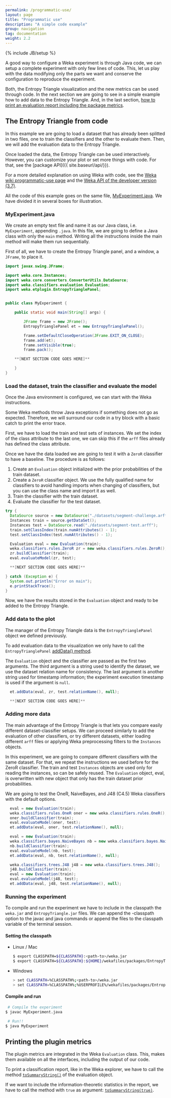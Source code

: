 ```yaml
---
permalink: /programmatic-use/
layout: page
title: "Programmatic use"
description: "A simple code example"
group: navigation
tag: documentation
weight: 2.2
---
```


{% include JB/setup %}

A good way to configure a Weka experiment is through Java code,
we can setup a complete experiment with only few lines of code.
This, let us play with the data modifying only the parts we want and
conserve the configuration to reproduce the experiment.

Both, the Entropy Triangle visualization and the new metrics can be used through code.
In the next section we are going to see in a simple example how to add data to the Entropy Triangle.
And, in the last section, [how to print an evaluation report including the package metrics](#printing-the-plugin-metrics).

## The Entropy Triangle from code

In this example we are going to load a dataset that has already been splitted in two files,
one to train the classifiers and the other to evaluate them.
Then, we will add the evaluation data to the Entropy Triangle.

Once loaded the data, the Entropy Triangle can be used interactively.
However, you can customize your plot or set more things with code. For that,
see the [package API]({{ site.baseurl/api/}}).

For a more detailed explanation on using Weka with code, see the [Weka wiki programmatic-use page](https://weka.wikispaces.com/Programmatic+Use) and
the [Weka API of the developer version (3.7)](http://weka.sourceforge.net/doc.dev/).


All the code of this example goes on the same file, [MyExperiment.java]({{site.baseurl}}/programmatic-use/MyExperiment.html).
We have divided it in several boxes for illustration.

### MyExperiment.java

We create an empty text file and name it as our Java class, i.e. `MyExperiment`, appending `.java`.
In this file, we are going to define a Java class with only the `main` method.
Writing all the instructions inside the main method will make them run sequentially.

First of all, we have to create the Entropy Triangle panel, and a window, a `JFrame`, to place it.

```java
import javax.swing.JFrame;

import weka.core.Instances;
import weka.core.converters.ConverterUtils.DataSource;
import weka.classifiers.evaluation.Evaluation;
import weka.etplugin.EntropyTrianglePanel;


public class MyExperiment {

	public static void main(String[] args) {

		JFrame frame = new JFrame();
		EntropyTrianglePanel et = new EntropyTrianglePanel();

		frame.setDefaultCloseOperation(JFrame.EXIT_ON_CLOSE);
		frame.add(et);
		frame.setVisible(true);
		frame.pack();

    **[NEXT SECTION CODE GOES HERE]**

	}
}
```

### Load the dataset, train the classifier and evaluate the model

Once the Java environment is configured, we can start with the Weka instructions.

Some Weka methods throw Java exceptions if something does not go as expected.
Therefore, we will surround our code in a try block with a basic catch to print the error trace.

First, we have to load the train and test sets of instances.
We set the index of the class attribute to the last one,
we can skip this if the `arff` files already has defined the class attribute.

Once we have the data loaded we are going to test it with a `ZeroR` classifier
to have a baseline. The procedure is as follows:

1. Create an `Evaluation` object initialized with the prior probabilities of the train dataset.
2. Create a `ZeroR` classifier object. We use the fully qualified name for classifiers to avoid handling imports when changing of classifiers, but you can use the class name and import it as well.
3. Train the classifier with the train dataset.
4. Evaluate the classifier for the test dataset.

```java
try {
  DataSource source = new DataSource("./datasets/segment-challenge.arff");
  Instances train = source.getDataSet();
  Instances test = DataSource.read("./datasets/segment-test.arff");
  train.setClassIndex(train.numAttributes() - 1);
  test.setClassIndex(test.numAttributes() - 1);

  Evaluation eval = new Evaluation(train);
  weka.classifiers.rules.ZeroR zr = new weka.classifiers.rules.ZeroR();
  zr.buildClassifier(train);
  eval.evaluateModel(zr, test);

  **[NEXT SECTION CODE GOES HERE]**

} catch (Exception e) {
  System.out.println("Error on main");
  e.printStackTrace();
}
```

Now, we have the results stored in the `Evaluation` object and ready to be added to the Entropy Triangle.


### Add data to the plot

The manager of the Entropy Triangle data is the `EntropyTrianglePanel` object we defined previously.

To add evaluation data to the visualization we only have to call the `EntropyTrianglePanel` [addData() method]({{site.baseurl}}/api/weka/etplugin/EntropyTrianglePanel.html#addData(weka.classifiers.evaluation.Evaluation,%20weka.classifiers.AbstractClassifier,%20java.lang.String,%20java.lang.String)).

The `Evaluation` object and the classifier are passed as the first two arguments. The third argument is a string used to identify the dataset, we use the dataset relation name for consistency. The last argument is another string used for timestamp information; the experiment execution timestamp is used if the argument is `null`.

```java
  et.addData(eval, zr, test.relationName(), null);

  **[NEXT SECTION CODE GOES HERE]**
```

### Adding more data

The main advantage of the Entropy Triangle is that lets you compare easily different dataset-classifier setups.
We can proceed similarly to add the evaluation of other classifiers, or try different datasets, either loading different `arff` files or applying Weka preprocessing filters to the `Instances` objects.

In this experiment, we are going to compare different classifiers with the same dataset. For that, we repeat the instructions we used before for the ZeroR classifier. The train and test `Instances` objects are used only for reading the instances, so can be safely reused.
The `Evaluation` object, eval, is overwritten with new object that only has the train dataset prior probabilities.

We are going to test the OneR, NaiveBayes, and J48 (C4.5) Weka classifiers with the default options.

```java
  eval = new Evaluation(train);
  weka.classifiers.rules.OneR oner = new weka.classifiers.rules.OneR();
  oner.buildClassifier(train);
  eval.evaluateModel(oner, test);
  et.addData(eval, oner, test.relationName(), null);

  eval = new Evaluation(train);
  weka.classifiers.bayes.NaiveBayes nb = new weka.classifiers.bayes.NaiveBayes();
  nb.buildClassifier(train);
  eval.evaluateModel(nb, test);
  et.addData(eval, nb, test.relationName(), null);

  weka.classifiers.trees.J48 j48 = new weka.classifiers.trees.J48();
  j48.buildClassifier(train);
  eval = new Evaluation(train);
  eval.evaluateModel(j48, test);
  et.addData(eval, j48, test.relationName(), null);
```

### Running the experiment

To compile and run the experiment we have to include in the classpath the `weka.jar` and `EntropyTriangle.jar` files.
We can append the -classpath option to the javac and java commands or append the files to the classpath variable of the terminal session.

#### Setting the classpath

* Linux / Mac

	```bash
	$ export CLASSPATH=${CLASSPATH}:<path-to>/weka.jar
	$ export CLASSPATH=${CLASSPATH}:${HOME}/wekafiles/packages/EntropyTriangle/EntropyTriangle.jar
	```

* Windows

	```bash
	> set CLASSPATH=%CLASSPATH%;<path-to>/weka.jar
	> set CLASSPATH=%CLASSPATH%;%USERPROFILE%/wekafiles/packages/EntropyTriangle/EntropyTriangle.jar
	```

#### Compile and run
```bash
 # Compile the experiment
$ javac MyExperiment.java

 # Run!!
$ java MyExperiment
```

## Printing the plugin metrics

The plugin metrics are integrated in the Weka `Evaluation` class.
This, makes them available on all the interfaces, including the output of our code.

To print a classification report, like in the Weka explorer, we have to call the
method [`toSummaryString()`](http://weka.sourceforge.net/doc.dev/weka/classifiers/evaluation/Evaluation.html#toSummaryString()) of the evaluation object.

If we want to include the information-theoretic statistics in the report, we have
to call the method with `true` as argument: [`toSummaryString(true)`](http://weka.sourceforge.net/doc.dev/weka/classifiers/evaluation/Evaluation.html#toSummaryString(boolean)).
